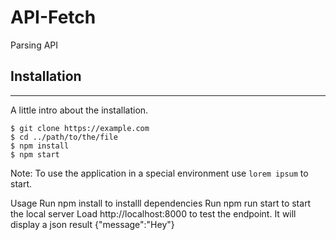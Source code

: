# API-Fetch
Parsing API


## Installation
***
A little intro about the installation. 
```
$ git clone https://example.com
$ cd ../path/to/the/file
$ npm install
$ npm start
```
Note: To use the application in a special environment use ```lorem ipsum``` to start.


Usage
Run npm install to installl dependencies
Run npm run start to start the local server
Load http://localhost:8000 to test the endpoint. It will display a json result {"message":"Hey"}
